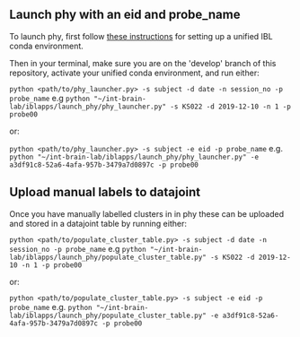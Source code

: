 ## Launch phy with an eid and probe_name

To launch phy, first follow [these instructions](https://github.com//int-brain-lab/iblenv) for setting up a unified IBL conda environment.

Then in your terminal, make sure you are on the 'develop' branch of this repository, activate your unified conda environment, and run either:

`python <path/to/phy_launcher.py> -s subject -d date -n session_no -p probe_name`
e.g `python "~/int-brain-lab/iblapps/launch_phy/phy_launcher.py" -s KS022 -d 2019-12-10 -n 1 -p probe00`

or:

`python <path/to/phy_launcher.py> -s subject -e eid -p probe_name`
e.g. `python "~/int-brain-lab/iblapps/launch_phy/phy_launcher.py" -e a3df91c8-52a6-4afa-957b-3479a7d0897c -p probe00`


## Upload manual labels to datajoint

Once you have manually labelled clusters in in phy these can be uploaded and stored in a datajoint table by running either:

`python <path/to/populate_cluster_table.py> -s subject -d date -n session_no -p probe_name`
e.g `python "~/int-brain-lab/iblapps/launch_phy/populate_cluster_table.py" -s KS022 -d 2019-12-10 -n 1 -p probe00`

or:

`python <path/to/populate_cluster_table.py> -s subject -e eid -p probe_name`
e.g. `python "~/int-brain-lab/iblapps/launch_phy/populate_cluster_table.py" -e a3df91c8-52a6-4afa-957b-3479a7d0897c -p probe00`